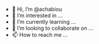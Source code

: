 - 👋 Hi, I’m @achabiou
- 👀 I’m interested in ...
- 🌱 I’m currently learning ...
- 💞️ I’m looking to collaborate on ...
- 📫 How to reach me ...

<!---
achabiou/achabiou is a ✨ special ✨ repository because its `README.md` (this file) appears on your GitHub profile.
You can click the Preview link to take a look at your changes.
--->
